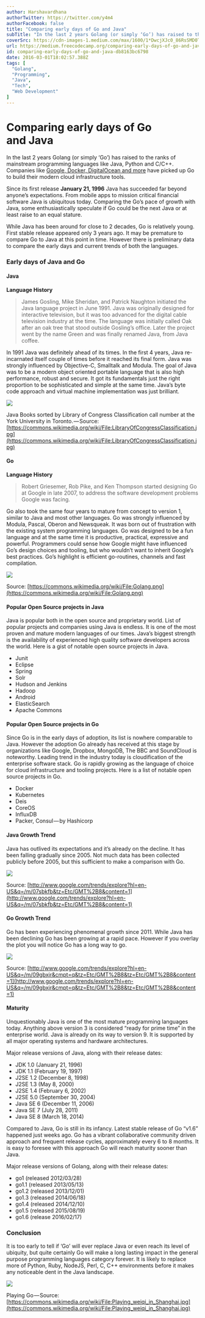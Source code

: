 ```yaml
---
author: Harshavardhana
authorTwitter: https://twitter.com/y4m4
authorFacebook: false
title: "Comparing early days of Go and Java"
subTitle: "In the last 2 years Golang (or simply ‘Go’) has raised to the ranks of mainstream programming languages like Java, Python and C/C++. Comp..."
coverSrc: https://cdn-images-1.medium.com/max/1600/1*DwcjXJc0_86RsSMD0TpfFQ.jpeg
url: https://medium.freecodecamp.org/comparing-early-days-of-go-and-java-db8163bc6798
id: comparing-early-days-of-go-and-java-db8163bc6798
date: 2016-03-01T18:02:57.388Z
tags: [
  "Golang",
  "Programming",
  "Java",
  "Tech",
  "Web Development"
]
---
```

# Comparing early days of Go and Java

In the last 2 years Golang (or simply ‘Go’) has raised to the ranks of mainstream programming languages like Java, Python and C/C++. Companies like [Google, Docker, DigitalOcean and more](https://github.com/golang/go/wiki/GoUsers) have picked up Go to build their modern cloud infrastructure tools.

Since its first release **January 21, 1996** Java has succeeded far beyond anyone’s expectations. From mobile apps to mission critical financial software Java is ubiquitous today. Comparing the Go’s pace of growth with Java, some enthusiastically speculate if Go could be the next Java or at least raise to an equal stature.

While Java has been around for close to 2 decades, Go is relatively young. First stable release appeared only 3 years ago. It may be premature to compare Go to Java at this point in time. However there is preliminary data to compare the early days and current trends of both the languages.

### Early days of Java and Go

#### Java

**Language History**

> James Gosling, Mike Sheridan, and Patrick Naughton initiated the Java language project in June 1991\. Java was originally designed for interactive television, but it was too advanced for the digital cable television industry at the time. The language was initially called Oak after an oak tree that stood outside Gosling’s office. Later the project went by the name Green and was finally renamed Java, from Java coffee.

In 1991 Java was definitely ahead of its times. In the first 4 years, Java re-incarnated itself couple of times before it reached its final form. Java was strongly influenced by Objective-C, Smalltalk and Modula. The goal of Java was to be a modern object oriented portable language that is also high performance, robust and secure. It got its fundamentals just the right proportion to be sophisticated and simple at the same time. Java’s byte code approach and virtual machine implementation was just brilliant.



![](https://cdn-images-1.medium.com/max/1600/1*DwcjXJc0_86RsSMD0TpfFQ.jpeg)

Java Books sorted by Library of Congress Classification call number at the York University in Toronto. — Source: [https://commons.wikimedia.org/wiki/File:LibraryOfCongressClassification.jpg](https://commons.wikimedia.org/wiki/File:LibraryOfCongressClassification.jpg)



#### Go

**Language History**

> Robert Griesemer, Rob Pike, and Ken Thompson started designing Go at Google in late 2007, to address the software development problems Google was facing.

Go also took the same four years to mature from concept to version 1, similar to Java and most other languages. Go was strongly influenced by Modula, Pascal, Oberon and Newsqueak. It was born out of frustration with the existing system programming languages. Go was designed to be a fun language and at the same time it is productive, practical, expressive and powerful. Programmers could sense how Google might have influenced Go’s design choices and tooling, but who wouldn’t want to inherit Google’s best practices. Go’s highlight is efficient go-routines, channels and fast compilation.



![](https://cdn-images-1.medium.com/max/1600/1*M_Z5dQRwX9SsPS-WTqIBGw.png)

Source: [https://commons.wikimedia.org/wiki/File:Golang.png](https://commons.wikimedia.org/wiki/File:Golang.png)



#### **Popular Open Source projects in Java**

Java is popular both in the open source and proprietary world. List of popular projects and companies using Java is endless. It is one of the most proven and mature modern languages of our times. Java’s biggest strength is the availability of experienced high quality software developers across the world. Here is a gist of notable open source projects in Java.

*   Junit
*   Eclipse
*   Spring
*   Solr
*   Hudson and Jenkins
*   Hadoop
*   Android
*   ElasticSearch
*   Apache Commons

#### **Popular Open Source projects in Go**

Since Go is in the early days of adoption, its list is nowhere comparable to Java. However the adoption Go already has received at this stage by organizations like Google, Dropbox, MongoDB, The BBC and SoundCloud is noteworthy. Leading trend in the industry today is cloudification of the enterprise software stack. Go is rapidly growing as the language of choice for cloud infrastructure and tooling projects. Here is a list of notable open source projects in Go.

*   Docker
*   Kubernetes
*   Deis
*   CoreOS
*   InfluxDB
*   Packer, Consul — by Hashicorp

#### **Java Growth Trend**

Java has outlived its expectations and it’s already on the decline. It has been falling gradually since 2005\. Not much data has been collected publicly before 2005, but this sufficient to make a comparison with Go.



![](https://cdn-images-1.medium.com/max/1600/1*BDyOwdX_LFfNhxmUXHMcKA.png)

Source: [http://www.google.com/trends/explore?hl=en-US&q=/m/07sbkfb&tz=Etc/GMT%2B8&content=1](http://www.google.com/trends/explore?hl=en-US&q=/m/07sbkfb&tz=Etc/GMT%2B8&content=1)



#### **Go Growth Trend**

Go has been experiencing phenomenal growth since 2011\. While Java has been declining Go has been growing at a rapid pace. However if you overlay the plot you will notice Go has a long way to go.



![](https://cdn-images-1.medium.com/max/1600/1*30uaOSR9eQ5HeMCt1-l7sw.png)

Source: [http://www.google.com/trends/explore?hl=en-US&q=/m/09gbxjr&cmpt=q&tz=Etc/GMT%2B8&tz=Etc/GMT%2B8&content=1](http://www.google.com/trends/explore?hl=en-US&q=/m/09gbxjr&cmpt=q&tz=Etc/GMT%2B8&tz=Etc/GMT%2B8&content=1)



#### Maturity

Unquestionably Java is one of the most mature programming languages today. Anything above version 3 is considered “ready for prime time” in the enterprise world. Java is already on its way to version 9\. It is supported by all major operating systems and hardware architectures.

Major release versions of Java, along with their release dates:

*   JDK 1.0 (January 21, 1996)
*   JDK 1.1 (February 19, 1997)
*   J2SE 1.2 (December 8, 1998)
*   J2SE 1.3 (May 8, 2000)
*   J2SE 1.4 (February 6, 2002)
*   J2SE 5.0 (September 30, 2004)
*   Java SE 6 (December 11, 2006)
*   Java SE 7 (July 28, 2011)
*   Java SE 8 (March 18, 2014)

Compared to Java, Go is still in its infancy. Latest stable release of Go “v1.6” happened just weeks ago. Go has a vibrant collaborative community driven approach and frequent release cycles, approximately every 6 to 8 months. It is easy to foresee with this approach Go will reach maturity sooner than Java.

Major release versions of Golang, along with their release dates:

*   go1 (released 2012/03/28)
*   go1.1 (released 2013/05/13)
*   go1.2 (released 2013/12/01)
*   go1.3 (released 2014/06/18)
*   go1.4 (released 2014/12/10)
*   go1.5 (released 2015/08/19)
*   go1.6 (release 2016/02/17)

### Conclusion

It is too early to tell if ‘Go’ will ever replace Java or even reach its level of ubiquity, but quite certainly Go will make a long lasting impact in the general purpose programming languages category forever. It is likely to replace more of Python, Ruby, NodeJS, Perl, C, C++ environments before it makes any noticeable dent in the Java landscape.



![](https://cdn-images-1.medium.com/max/1600/1*ad_35CJ0Nx0XE0pbuGEaHg.jpeg)

Playing Go — Source: [https://commons.wikimedia.org/wiki/File:Playing_weiqi_in_Shanghai.jpg](https://commons.wikimedia.org/wiki/File:Playing_weiqi_in_Shanghai.jpg)










